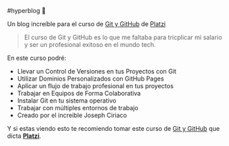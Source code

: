 #hyperblog 💚

Un  blog increíble para el curso de [Git y GitHub](https://platzi.com/cursos/git-github/ "Git y GitHub") de [Platzi](https://platzi.com/ "Platzi")
> El curso de Git y GitHub es lo que me faltaba para tricplicar mi salario y ser un profesional exitoso en el mundo  tech.

En este curso podré:
* Llevar un Control de Versiones en tus Proyectos con Git
* Utilizar Dominios Personalizados con GitHub Pages
* Aplicar un flujo de trabajo profesional en tus proyectos
* Trabajar en Equipos de Forma Colaborativa
* Instalar Git en tu sistema operativo
* Trabajar con múltiples entornos de trabajo
* Creado por el increible Joseph Ciriaco

Y si estas viendo esto te recomiendo tomar este curso de [Git y GitHub](https://platzi.com/cursos/git-github/ "Git y GitHub") que dicta [**Platzi**](https://platzi.com/ "Platzi").
